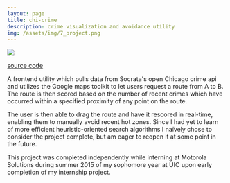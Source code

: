 ```yaml
---
layout: page
title: chi-crime
description: crime visualization and avoidance utility
img: /assets/img/7_project.png
---
```


<img class="col three" src="{{ site.baseurl }}/assets/img/7_project.png">

[source code](https://github.com/wilimitis/Chi-Crime)

A frontend utility which pulls data from Socrata's open Chicago crime api and utilizes the Google maps toolkit to let users request a route from A to B. The route is then scored based on the number of recent crimes which have occurred within a specified proximity of any point on the route.

The user is then able to drag the route and have it rescored in real-time, enabling them to manually avoid recent hot zones. Since I had yet to learn of more efficient heuristic-oriented search algorithms I naïvely chose to consider the project complete, but am eager to reopen it at some point in the future.

This project was completed independently while interning at Motorola Solutions during summer 2015 of my sophomore year at UIC upon early completion of my internship project.
